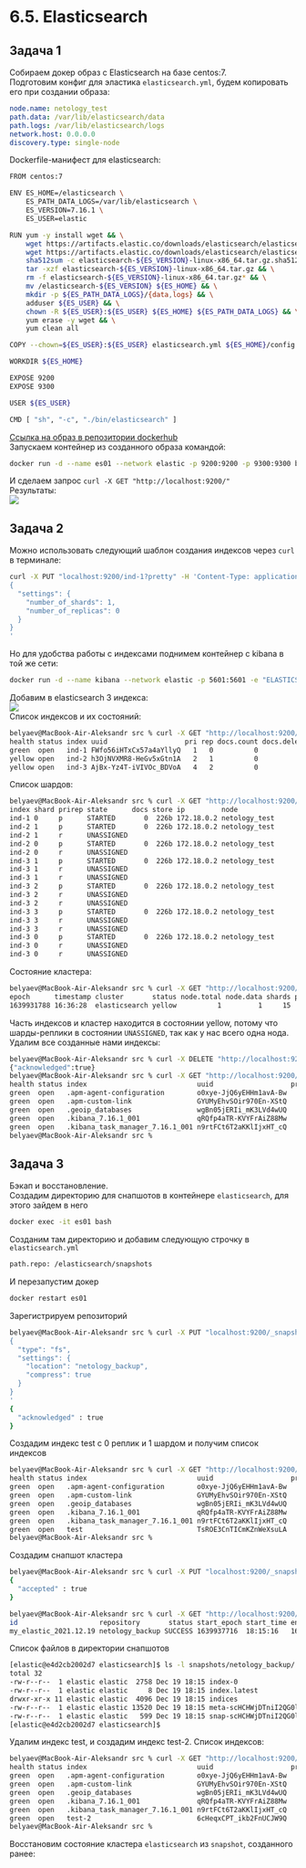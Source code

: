 # 6.5. Elasticsearch  

## Задача 1  

   Собираем докер образ с Elasticsearch на базе centos:7.  
   Подготовим конфиг для эластика `elasticsearch.yml`, будем копировать его при создании образа:  
   ```yaml
   node.name: netology_test
   path.data: /var/lib/elasticsearch/data
   path.logs: /var/lib/elasticsearch/logs
   network.host: 0.0.0.0
   discovery.type: single-node
   ```
   Dockerfile-манифест для elasticsearch:  
   ```bash
   FROM centos:7
   
   ENV ES_HOME=/elasticsearch \
       ES_PATH_DATA_LOGS=/var/lib/elasticsearch \
       ES_VERSION=7.16.1 \
       ES_USER=elastic 
   
   RUN yum -y install wget && \
       wget https://artifacts.elastic.co/downloads/elasticsearch/elasticsearch-${ES_VERSION}-linux-x86_64.tar.gz && \
       wget https://artifacts.elastic.co/downloads/elasticsearch/elasticsearch-${ES_VERSION}-linux-x86_64.tar.gz.sha512 && \
       sha512sum -c elasticsearch-${ES_VERSION}-linux-x86_64.tar.gz.sha512 && \
       tar -xzf elasticsearch-${ES_VERSION}-linux-x86_64.tar.gz && \
       rm -f elasticsearch-${ES_VERSION}-linux-x86_64.tar.gz* && \
       mv /elasticsearch-${ES_VERSION} ${ES_HOME} && \
       mkdir -p ${ES_PATH_DATA_LOGS}/{data,logs} && \
       adduser ${ES_USER} && \
       chown -R ${ES_USER}:${ES_USER} ${ES_HOME} ${ES_PATH_DATA_LOGS} && \
       yum erase -y wget && \
       yum clean all
   
   COPY --chown=${ES_USER}:${ES_USER} elasticsearch.yml ${ES_HOME}/config
   
   WORKDIR ${ES_HOME}
   
   EXPOSE 9200
   EXPOSE 9300
   
   USER ${ES_USER}
   
   CMD [ "sh", "-c", "./bin/elasticsearch" ]
   ```
   [Ссылка на образ в репозитории dockerhub](https://hub.docker.com/r/belas80/elastic/tags)  
   Запускаем контейнер из созданного образа командой:  
   ```bash
   docker run -d --name es01 --network elastic -p 9200:9200 -p 9300:9300 belas80/elastic:7.16.1
   ```
   И сделаем запрос `curl -X GET "http://localhost:9200/"`  
   Результаты:  
   ![](img/run_docker_elastic.png)  
   
## Задача 2  

   Можно использовать следующий шаблон создания индексов через `curl` в терминале:  
   ```bash
   curl -X PUT "localhost:9200/ind-1?pretty" -H 'Content-Type: application/json' -d'
   {
     "settings": {
       "number_of_shards": 1,
       "number_of_replicas": 0
     }
   }
   '
   ```
   Но для удобства работы с индексами поднимем контейнер с kibana в той же сети:  
   ```bash
   docker run -d --name kibana --network elastic -p 5601:5601 -e "ELASTICSEARCH_HOSTS=http://es01:9200" kibana:7.16.1
   ```
   Добавим в elasticsearch 3 индекса:  
   ![](img/kibana_put.png)  
   Список индексов и их состояний:  
   ```bash
   belyaev@MacBook-Air-Aleksandr src % curl -X GET "http://localhost:9200/_cat/indices/ind-*?v=true&s=index" 
   health status index uuid                   pri rep docs.count docs.deleted store.size pri.store.size
   green  open   ind-1 FWfo56iHTxCx57a4aYllyQ   1   0          0            0       226b           226b
   yellow open   ind-2 h3OjNVXMR8-HeGv5xGtn1A   2   1          0            0       452b           452b
   yellow open   ind-3 AjBx-Yz4T-iVIVOc_BDVoA   4   2          0            0       904b           904b   
   ```
   Список шардов:  
   ```bash
   belyaev@MacBook-Air-Aleksandr src % curl -X GET "http://localhost:9200/_cat/shards/ind-*?v=true&s=index" 
   index shard prirep state      docs store ip         node
   ind-1 0     p      STARTED       0  226b 172.18.0.2 netology_test
   ind-2 1     p      STARTED       0  226b 172.18.0.2 netology_test
   ind-2 1     r      UNASSIGNED                       
   ind-2 0     p      STARTED       0  226b 172.18.0.2 netology_test
   ind-2 0     r      UNASSIGNED                       
   ind-3 1     p      STARTED       0  226b 172.18.0.2 netology_test
   ind-3 1     r      UNASSIGNED                       
   ind-3 1     r      UNASSIGNED                       
   ind-3 2     p      STARTED       0  226b 172.18.0.2 netology_test
   ind-3 2     r      UNASSIGNED                       
   ind-3 2     r      UNASSIGNED                       
   ind-3 3     p      STARTED       0  226b 172.18.0.2 netology_test
   ind-3 3     r      UNASSIGNED                       
   ind-3 3     r      UNASSIGNED                       
   ind-3 0     p      STARTED       0  226b 172.18.0.2 netology_test
   ind-3 0     r      UNASSIGNED                       
   ind-3 0     r      UNASSIGNED                  
   ```
   Состояние кластера:  
   ```bash
   belyaev@MacBook-Air-Aleksandr src % curl -X GET "http://localhost:9200/_cat/health/?v=true"             
   epoch      timestamp cluster       status node.total node.data shards pri relo init unassign pending_tasks max_task_wait_time active_shards_percent
   1639931788 16:36:28  elasticsearch yellow          1         1     15  15    0    0       10             0                  -                 60.0%
   ```
   Часть индексов и кластер находится в состоянии yellow, потому что шарды-реплики в состоянии `UNASSIGNED`, так как у 
   нас всего одна нода.  
   Удалим все созданные нами индексы:  
   ```bash
   belyaev@MacBook-Air-Aleksandr src % curl -X DELETE "http://localhost:9200/ind-*"              
   {"acknowledged":true}
   belyaev@MacBook-Air-Aleksandr src % curl -X GET "http://localhost:9200/_cat/indices?v=true&s=index" 
   health status index                           uuid                   pri rep docs.count docs.deleted store.size pri.store.size
   green  open   .apm-agent-configuration        o0xye-JjQ6yEHHm1avA-Bw   1   0          0            0       226b           226b
   green  open   .apm-custom-link                GYUMyEhvSOir970En-XStQ   1   0          0            0       226b           226b
   green  open   .geoip_databases                wgBn05jERIi_mK3LVd4wUQ   1   0         42            0     41.2mb         41.2mb
   green  open   .kibana_7.16.1_001              qRQfp4aTR-KVYFrAiZ88Mw   1   0         40           61      2.3mb          2.3mb
   green  open   .kibana_task_manager_7.16.1_001 n9rtFCt6T2aKKlIjxHT_cQ   1   0         17         2343    350.8kb        350.8kb
   belyaev@MacBook-Air-Aleksandr src % 
   ```

## Задача 3  

   Бэкап и восстановление.  
   Создадим директорию для снапшотов в контейнере `elasticsearch`, для этого зайдем в него  
   ```bash
   docker exec -it es01 bash
   ```
   Созданим там директорию и добавим следующую строчку в `elasticsearch.yml`  
   ```bash
   path.repo: /elasticsearch/snapshots
   ```
   И перезапустим докер  
   ```bash
   docker restart es01
   ```
   Зарегистрируем репозиторий  
   ```bash
   belyaev@MacBook-Air-Aleksandr src % curl -X PUT "localhost:9200/_snapshot/netology_backup?pretty" -H 'Content-Type: application/json' -d'
   {
     "type": "fs",
     "settings": {
       "location": "netology_backup",
       "compress": true
     }
   }
   '
   {
     "acknowledged" : true
   }   
   ```
   Создадим индекс test с 0 реплик и 1 шардом и получим список индексов  
   ```bash
   belyaev@MacBook-Air-Aleksandr src % curl -X GET "http://localhost:9200/_cat/indices?v=true&s=index"                                      
   health status index                           uuid                   pri rep docs.count docs.deleted store.size pri.store.size
   green  open   .apm-agent-configuration        o0xye-JjQ6yEHHm1avA-Bw   1   0          0            0       226b           226b
   green  open   .apm-custom-link                GYUMyEhvSOir970En-XStQ   1   0          0            0       226b           226b
   green  open   .geoip_databases                wgBn05jERIi_mK3LVd4wUQ   1   0         42            0     41.2mb         41.2mb
   green  open   .kibana_7.16.1_001              qRQfp4aTR-KVYFrAiZ88Mw   1   0         43            5      2.4mb          2.4mb
   green  open   .kibana_task_manager_7.16.1_001 n9rtFCt6T2aKKlIjxHT_cQ   1   0         17          561    317.2kb        317.2kb
   green  open   test                            TsROE3CnTICmKZnWeXsuLA   1   0          0            0       226b           226b
   belyaev@MacBook-Air-Aleksandr src %    
   ```
   Создадим снапшот кластера  
   ```bash
   belyaev@MacBook-Air-Aleksandr src % curl -X PUT "localhost:9200/_snapshot/netology_backup/%3Cmy_elastic_%7Bnow%2Fd%7D%3E?pretty"
   {
     "accepted" : true
   }   
   
   belyaev@MacBook-Air-Aleksandr src % curl -X GET "http://localhost:9200/_cat/snapshots?v=true"
   id                    repository       status start_epoch start_time end_epoch  end_time duration indices successful_shards failed_shards total_shards
   my_elastic_2021.12.19 netology_backup SUCCESS 1639937716  18:15:16   1639937724 18:15:24     7.7s       9                 9             0            9
   ```
   Список файлов в директории снапшотов  
   ```bash
   [elastic@e4d2cb2002d7 elasticsearch]$ ls -l snapshots/netology_backup/
   total 32
   -rw-r--r--  1 elastic elastic  2758 Dec 19 18:15 index-0
   -rw-r--r--  1 elastic elastic     8 Dec 19 18:15 index.latest
   drwxr-xr-x 11 elastic elastic  4096 Dec 19 18:15 indices
   -rw-r--r--  1 elastic elastic 13520 Dec 19 18:15 meta-scHCHWjDTniI2QG0lblhmw.dat
   -rw-r--r--  1 elastic elastic   599 Dec 19 18:15 snap-scHCHWjDTniI2QG0lblhmw.dat
   [elastic@e4d2cb2002d7 elasticsearch]$    
   ```
   Удалим индекс test, и создадим индекс test-2. Список индексов:  
   ```bash
   belyaev@MacBook-Air-Aleksandr src % curl -X GET "http://localhost:9200/_cat/indices?v=true&s=index"
   health status index                           uuid                   pri rep docs.count docs.deleted store.size pri.store.size
   green  open   .apm-agent-configuration        o0xye-JjQ6yEHHm1avA-Bw   1   0          0            0       226b           226b
   green  open   .apm-custom-link                GYUMyEhvSOir970En-XStQ   1   0          0            0       226b           226b
   green  open   .geoip_databases                wgBn05jERIi_mK3LVd4wUQ   1   0         42            0     41.2mb         41.2mb
   green  open   .kibana_7.16.1_001              qRQfp4aTR-KVYFrAiZ88Mw   1   0         49           13      2.4mb          2.4mb
   green  open   .kibana_task_manager_7.16.1_001 n9rtFCt6T2aKKlIjxHT_cQ   1   0         17          584    417.4kb        417.4kb
   green  open   test-2                          6cHeqxCPT_ikb2FnUCJW9Q   1   0          0            0       226b           226b
   belyaev@MacBook-Air-Aleksandr src % 
   ```
   Восстановим состояние кластера `elasticsearch` из `snapshot`, созданного ранее:  
   ```bash
   
   ```